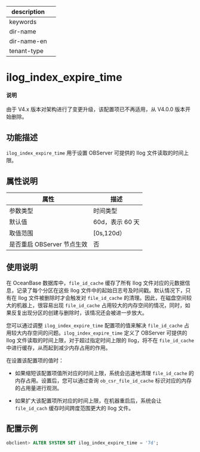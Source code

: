 |description||
|---|---|
|keywords||
|dir-name||
|dir-name-en||
|tenant-type||

# ilog_index_expire_time

<main id="notice" type='explain'>
<h4>说明</h4>
<p>由于 V4.x 版本对架构进行了变更升级，该配置项已不再适用，从 V4.0.0 版本开始删除。</p>
</main>

## 功能描述

`ilog_index_expire_time` 用于设置 OBServer 可提供的 Ilog 文件读取的时间上限。

## 属性说明

|        属性        |     描述      |
|------------------|-------------|
| 参数类型             | 时间类型        |
| 默认值              | 60d，表示 60 天 |
| 取值范围             | \[0s,120d）  |
| 是否重启 OBServer 节点生效 | 否           |


## 使用说明

在 OceanBase 数据库中，`file_id_cache` 缓存了所有 Ilog 文件对应的元数据信息，记录了每个分区在这些 Ilog 文件中的起始日志号及时间戳。默认情况下，只有在 Ilog 文件被删除时才会触发对 `file_id_cache` 的清理。因此，在磁盘空间较大的机器上，很容易出现 `file_id_cache` 占用较大的内存空间的情况，同时，如果反复出现分区的创建与删除时，该情况还会被进一步放大。

您可以通过调整 `ilog_index_expire_time` 配置项的值来解决 `file_id_cache` 占用较大内存空间的问题。`ilog_index_expire_time` 定义了 OBServer 可提供的 Ilog 文件读取的时间上限，对于超过指定时间上限的 Ilog，将不在 `file_id_cache` 中进行缓存，从而起到减少内存占用的作用。

在设置该配置项的值时：

* 如果缩短该配置项值所对应的时间上限，系统会迅速地清理 `file_id_cache` 的内存占用。设置后，您可以通过查询 `ob_csr_file_id_cache` 标识对应的内存的占用量进行观测。

  

* 如果扩大该配置项所对应的时间上限，在机器重启后，系统会让 `file_id_cach` 缓存时间跨度范围更大的 Ilog 文件。


## 配置示例

```sql
obclient> ALTER SYSTEM SET ilog_index_expire_time = '7d';
```
